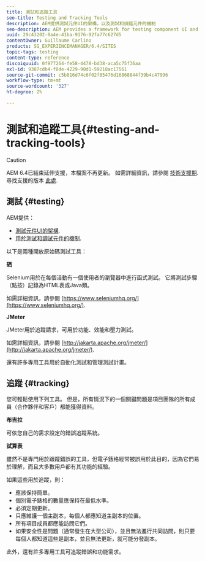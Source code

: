 ```yaml
---
title: 測試和追蹤工具
seo-title: Testing and Tracking Tools
description: AEM提供測試元件UI的架構，以及測試和偵錯元件的機制
seo-description: AEM provides a framework for testing component UI and a mechanism for testing and debugging components
uuid: 29c43202-0a4e-41ba-9176-92fa77c627d5
contentOwner: Guillaume Carlino
products: SG_EXPERIENCEMANAGER/6.4/SITES
topic-tags: testing
content-type: reference
discoiquuid: 0f977264-fe58-4478-bd38-aca5c75f36aa
exl-id: 9387cdb4-f8de-4229-90d1-59218ac17561
source-git-commit: c5b816d74c6f02f85476d16868844f39b4c47996
workflow-type: tm+mt
source-wordcount: '327'
ht-degree: 2%

---
```


# 測試和追蹤工具{#testing-and-tracking-tools}

>[!CAUTION]
>
>AEM 6.4已結束延伸支援，本檔案不再更新。 如需詳細資訊，請參閱 [技術支援期](https://helpx.adobe.com//tw/support/programs/eol-matrix.html). 尋找支援的版本 [此處](https://experienceleague.adobe.com/docs/).

## 測試 {#testing}

AEM提供：

* [測試元件UI的架構](/help/sites-developing/hobbes.md).
* [用於測試和調試元件的機制](/help/sites-developing/developer-mode.md).

以下是兩種開放原始碼測試工具：

**硒**

Selenium用於在每個活動有一個使用者的瀏覽器中進行函式測試。 它將測試步驟（點按）記錄為HTML表或Java類。

如需詳細資訊，請參閱 [https://www.seleniumhq.org/](https://www.seleniumhq.org/).

**JMeter**

JMeter用於追蹤請求，可用於功能、效能和壓力測試。

如需詳細資訊，請參閱 [http://jakarta.apache.org/jmeter/](http://jakarta.apache.org/jmeter/).

還有許多專用工具用於自動化測試和管理測試計畫。

## 追蹤 {#tracking}

您可輕鬆使用下列工具。 但是，所有情況下的一個關鍵問題是項目團隊的所有成員（合作夥伴和客戶）都能獲得資料。

**布吉拉**

可依您自己的需求設定的錯誤追蹤系統。

**試算表**

雖然不是專門用於跟蹤錯誤的工具，但電子錶格經常被誤用於此目的，因為它們易於理解，而且大多數用戶都有其功能的經驗。

如果這些用於追蹤，則：

* 應該保持簡單。
* 個別電子錶格的數量應保持在最低水準。
* 必須定期更新。
* 只應維護一個主副本，每個人都應知道主副本的位置。
* 所有項目成員都應能訪問它們。
* 如果安全性是問題（通常發生在大型公司），並且無法進行共同訪問，則只要每個人都知道這些是副本，並且無法更新，就可能分發副本。

此外，還有許多專用工具可追蹤錯誤和功能需求。
